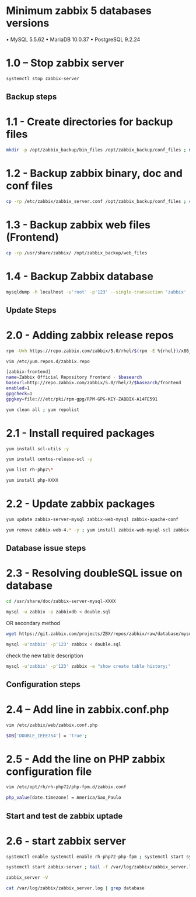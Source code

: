 # Minimum zabbix 5 databases versions 

•	MySQL 5.5.62
•	MariaDB 10.0.37
•	PostgreSQL 9.2.24


# 1.0 – Stop zabbix server 

```bash
systemctl stop zabbix-server 
```

## Backup steps

# 1.1 - Create directories for backup files 

```bash
mkdir -p /opt/zabbix_backup/bin_files /opt/zabbix_backup/conf_files ; mkdir -p /opt/zabbix_backup/doc_files ; mkdir -p /opt/zabbix_backup/web_files /opt/zabbix_backup/db_files
```

# 1.2 - Backup zabbix binary, doc and conf files

```bash
cp -rp /etc/zabbix/zabbix_server.conf /opt/zabbix_backup/conf_files ; cp -rp /usr/sbin/zabbix_server /opt/zabbix_backup/bin_files ; cp -rp /usr/share/doc/zabbix-* /opt/zabbix_backup/doc_files ; cp -rp /etc/httpd/conf.d/zabbix.conf /opt/zabbix_backup/conf_files 2>/dev/null ; cp -rp /etc/apache2/conf-enabled/zabbix.conf /opt/zabbix_backup/conf_files 2>/dev/null ;  cp -rp /etc/zabbix/php-fpm.conf /opt/zabbix_backup/conf_files 2>/dev/null
```

# 1.3 - Backup zabbix web files (Frontend)

```bash
cp -rp /usr/share/zabbix/ /opt/zabbix_backup/web_files
```

# 1.4 - Backup Zabbix database

```bash
mysqldump -h localhost -u'root' -p'123' --single-transaction 'zabbix' | gzip > /opt/zabbix_backup/db_files/zabbix_backup.sql.gz
```

## Update Steps

# 2.0 - Adding zabbix release repos 

```bash
rpm -Uvh https://repo.zabbix.com/zabbix/5.0/rhel/$(rpm -E %{rhel})/x86_64/zabbix-release-5.0-1.el$(rpm -E %{rhel}).noarch.rpm ; yum clean all ; yum repolist ; yum install zabbix-release -y
```
```bash
vim /etc/yum.repos.d/zabbix.repo
```
```bash
[zabbix-frontend]
name=Zabbix Official Repository frontend - $basearch
baseurl=http://repo.zabbix.com/zabbix/5.0/rhel/7/$basearch/frontend
enabled=1
gpgcheck=1
gpgkey=file:///etc/pki/rpm-gpg/RPM-GPG-KEY-ZABBIX-A14FE591
```
```bash
yum clean all ; yum repolist
```
# 2.1 - Install required packages

```bash
yum install scl-utils -y
```
```bash
yum install centos-release-scl -y
```
```bash
yum list rh-php7\*
```
```bash
yum install php-XXXX
```

# 2.2 - Update zabbix packages


```bash
yum update zabbix-server-mysql zabbix-web-mysql zabbix-apache-conf
```
```bash
yum remove zabbix-web-4.* -y ; yum install zabbix-web-mysql-scl zabbix-apache-conf-scl -y
```
## Database issue steps

# 2.3 - Resolving doubleSQL issue on database 

```bash
cd /usr/share/doc/zabbix-server-mysql-XXXX
```
```bash
mysql -u zabbix -p zabbixdb < double.sql
```
OR secondary method
```bash
wget https://git.zabbix.com/projects/ZBX/repos/zabbix/raw/database/mysql/double.sql
```
```bash
mysql -u'zabbix' -p'123' zabbix < double.sql
```
check the new table description
```bash
mysql -u'zabbix' -p'123' zabbix -e "show create table history;"
```
## Configuration steps

# 2.4 – Add line in zabbix.conf.php

```bash
vim /etc/zabbix/web/zabbix.conf.php
```
```bash
$DB['DOUBLE_IEEE754'] = 'true';
```

# 2.5 - Add the line on PHP zabbix configuration file

```bash
vim /etc/opt/rh/rh-php72/php-fpm.d/zabbix.conf
```
```bash
php_value[date.timezone] = America/Sao_Paulo
```
## Start and test de zabbix uptade

# 2.6 - start zabbix server

```bash
systemctl enable systemctl enable rh-php72-php-fpm ; systemctl start systemctl enable rh-php72-php-fpm ; systemctl restart httpd
```
```bash
systemctl start zabbix-server ; tail -f /var/log/zabbix/zabbix_server.log
```
```bash
zabbix_server -V
```
```bash
cat /var/log/zabbix/zabbix_server.log | grep database
```







